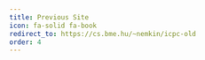 ```yaml
---
title: Previous Site
icon: fa-solid fa-book
redirect_to: https://cs.bme.hu/~nemkin/icpc-old
order: 4
---
```

